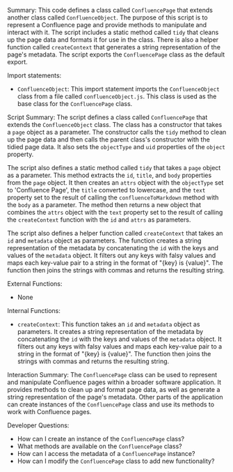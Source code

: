 Summary:
This code defines a class called `ConfluencePage` that extends another class called `ConfluenceObject`. The purpose of this script is to represent a Confluence page and provide methods to manipulate and interact with it. The script includes a static method called `tidy` that cleans up the page data and formats it for use in the class. There is also a helper function called `createContext` that generates a string representation of the page's metadata. The script exports the `ConfluencePage` class as the default export.

Import statements:
- `ConfluenceObject`: This import statement imports the `ConfluenceObject` class from a file called `confluenceObject.js`. This class is used as the base class for the `ConfluencePage` class.

Script Summary:
The script defines a class called `ConfluencePage` that extends the `ConfluenceObject` class. The class has a constructor that takes a `page` object as a parameter. The constructor calls the `tidy` method to clean up the page data and then calls the parent class's constructor with the tidied page data. It also sets the `objectType` and `uid` properties of the `object` property.

The script also defines a static method called `tidy` that takes a `page` object as a parameter. This method extracts the `id`, `title`, and `body` properties from the `page` object. It then creates an `attrs` object with the `objectType` set to 'Confluence Page', the `title` converted to lowercase, and the `text` property set to the result of calling the `confluenceToMarkdown` method with the `body` as a parameter. The method then returns a new object that combines the `attrs` object with the `text` property set to the result of calling the `createContext` function with the `id` and `attrs` as parameters.

The script also defines a helper function called `createContext` that takes an `id` and `metadata` object as parameters. The function creates a string representation of the metadata by concatenating the `id` with the keys and values of the `metadata` object. It filters out any keys with falsy values and maps each key-value pair to a string in the format of "{key} is {value}". The function then joins the strings with commas and returns the resulting string.

External Functions:
- None

Internal Functions:
- `createContext`: This function takes an `id` and `metadata` object as parameters. It creates a string representation of the metadata by concatenating the `id` with the keys and values of the `metadata` object. It filters out any keys with falsy values and maps each key-value pair to a string in the format of "{key} is {value}". The function then joins the strings with commas and returns the resulting string.

Interaction Summary:
The `ConfluencePage` class can be used to represent and manipulate Confluence pages within a broader software application. It provides methods to clean up and format page data, as well as generate a string representation of the page's metadata. Other parts of the application can create instances of the `ConfluencePage` class and use its methods to work with Confluence pages.

Developer Questions:
- How can I create an instance of the `ConfluencePage` class?
- What methods are available on the `ConfluencePage` class?
- How can I access the metadata of a `ConfluencePage` instance?
- How can I modify the `ConfluencePage` class to add new functionality?